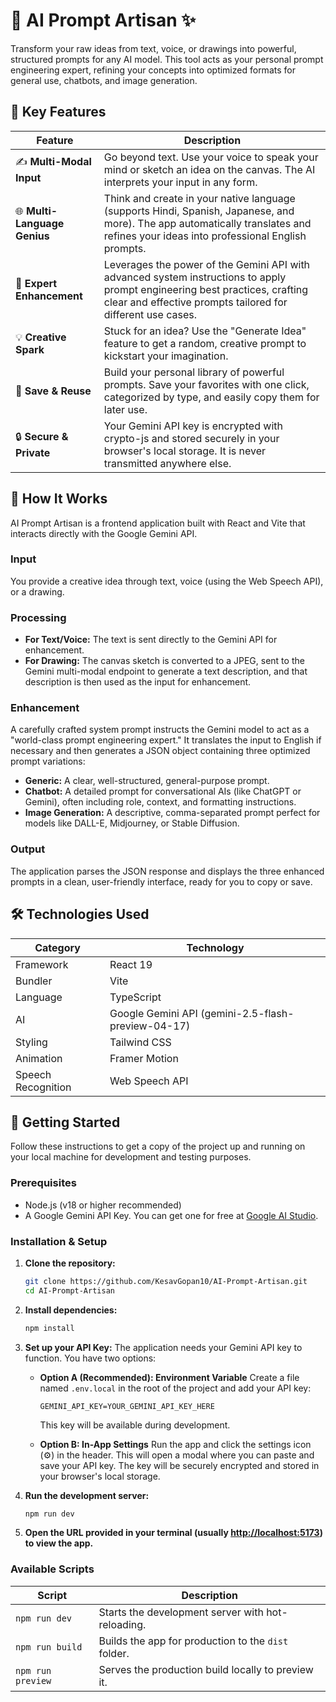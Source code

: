 
# 🎨 AI Prompt Artisan ✨

Transform your raw ideas from text, voice, or drawings into powerful, structured prompts for any AI model. This tool acts as your personal prompt engineering expert, refining your concepts into optimized formats for general use, chatbots, and image generation.
## 🚀 Key Features

| Feature | Description |
|---------|-------------|
| ✍️ **Multi-Modal Input** | Go beyond text. Use your voice to speak your mind or sketch an idea on the canvas. The AI interprets your input in any form. |
| 🌐 **Multi-Language Genius** | Think and create in your native language (supports Hindi, Spanish, Japanese, and more). The app automatically translates and refines your ideas into professional English prompts. |
| 🔮 **Expert Enhancement** | Leverages the power of the Gemini API with advanced system instructions to apply prompt engineering best practices, crafting clear and effective prompts tailored for different use cases. |
| 💡 **Creative Spark** | Stuck for an idea? Use the "Generate Idea" feature to get a random, creative prompt to kickstart your imagination. |
| 💾 **Save & Reuse** | Build your personal library of powerful prompts. Save your favorites with one click, categorized by type, and easily copy them for later use. |
| 🔒 **Secure & Private** | Your Gemini API key is encrypted with crypto-js and stored securely in your browser's local storage. It is never transmitted anywhere else. |

## 🤔 How It Works

AI Prompt Artisan is a frontend application built with React and Vite that interacts directly with the Google Gemini API.

### Input
You provide a creative idea through text, voice (using the Web Speech API), or a drawing.

### Processing
- **For Text/Voice:** The text is sent directly to the Gemini API for enhancement.
- **For Drawing:** The canvas sketch is converted to a JPEG, sent to the Gemini multi-modal endpoint to generate a text description, and that description is then used as the input for enhancement.

### Enhancement
A carefully crafted system prompt instructs the Gemini model to act as a "world-class prompt engineering expert." It translates the input to English if necessary and then generates a JSON object containing three optimized prompt variations:
- **Generic:** A clear, well-structured, general-purpose prompt.
- **Chatbot:** A detailed prompt for conversational AIs (like ChatGPT or Gemini), often including role, context, and formatting instructions.
- **Image Generation:** A descriptive, comma-separated prompt perfect for models like DALL-E, Midjourney, or Stable Diffusion.

### Output
The application parses the JSON response and displays the three enhanced prompts in a clean, user-friendly interface, ready for you to copy or save.

## 🛠️ Technologies Used

| Category | Technology |
|----------|------------|
| Framework | React 19 |
| Bundler | Vite |
| Language | TypeScript |
| AI | Google Gemini API (gemini-2.5-flash-preview-04-17) |
| Styling | Tailwind CSS |
| Animation | Framer Motion |
| Speech Recognition | Web Speech API |

## 🏁 Getting Started

Follow these instructions to get a copy of the project up and running on your local machine for development and testing purposes.

### Prerequisites
- Node.js (v18 or higher recommended)
- A Google Gemini API Key. You can get one for free at [Google AI Studio](https://ai.google/).

### Installation & Setup

1. **Clone the repository:**
   ```bash
   git clone https://github.com/KesavGopan10/AI-Prompt-Artisan.git
   cd AI-Prompt-Artisan
   ```

2. **Install dependencies:**
   ```bash
   npm install
   ```

3. **Set up your API Key:**
   The application needs your Gemini API key to function. You have two options:

   - **Option A (Recommended): Environment Variable**
     Create a file named `.env.local` in the root of the project and add your API key:
     ```env
     GEMINI_API_KEY=YOUR_GEMINI_API_KEY_HERE
     ```
     This key will be available during development.

   - **Option B: In-App Settings**
     Run the app and click the settings icon (⚙️) in the header. This will open a modal where you can paste and save your API key. The key will be securely encrypted and stored in your browser's local storage.

4. **Run the development server:**
   ```bash
   npm run dev
   ```

5. **Open the URL provided in your terminal (usually [http://localhost:5173](http://localhost:5173)) to view the app.**

### Available Scripts

| Script | Description |
|--------|-------------|
| `npm run dev` | Starts the development server with hot-reloading. |
| `npm run build` | Builds the app for production to the `dist` folder. |
| `npm run preview` | Serves the production build locally to preview it. |

